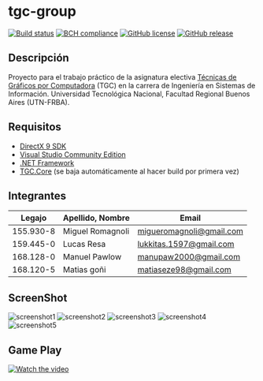 # tgc-group
[![Build status](https://ci.appveyor.com/api/projects/status/uvyboubq91uhwf3v?svg=true)](https://ci.appveyor.com/project/rejurime/tgc-group)
[![BCH compliance](https://bettercodehub.com/edge/badge/tgc-utn/tgc-group?branch=master)](https://bettercodehub.com/)
[![GitHub license](https://img.shields.io/github/license/tgc-utn/tgc-group.svg)](https://github.com/tgc-utn/tgc-group/blob/master/LICENSE)
[![GitHub release](https://img.shields.io/github/release/tgc-utn/tgc-group.svg)](https://github.com/tgc-utn/tgc-group/releases)

## Descripción
Proyecto para el trabajo práctico de la asignatura electiva [Técnicas de Gráficos por Computadora](http://tgc-utn.github.io/) (TGC) en la carrera de Ingeniería en Sistemas de Información. Universidad Tecnológica Nacional, Facultad Regional Buenos Aires (UTN-FRBA).

## Requisitos
* [DirectX 9 SDK](http://www.microsoft.com/en-us/download/details.aspx?displaylang=en&id=6812)
* [Visual Studio Community Edition](https://www.visualstudio.com/vs/community)
* [.NET Framework](https://www.microsoft.com/net/download/Windows/run)
* [TGC.Core](https://www.nuget.org/packages/TGC.Core/) (se baja automáticamente al hacer build por primera vez)

## Integrantes ##
Legajo  |  Apellido, Nombre | Email
------------ | ------------- | -------------
155.930-8 | Miguel Romagnoli | migueromagnoli@gmail.com
159.445-0 | Lucas Resa | lukkitas.1597@gmail.com
168.128-0 | Manuel Pawlow | manupaw2000@gmail.com
168.120-5 | Matias goñi | matiaseze98@gmail.com

## ScreenShot ##
![screenshot1](https://github.com/Lucasresa/2020_1C_3051_5DIGOS/tree/master/TGC.Group/Documentacion/1.jpg)
![screenshot2](https://github.com/Lucasresa/2020_1C_3051_5DIGOS/tree/master/TGC.Group/Documentacion/2.jpg)
![screenshot3](https://github.com/Lucasresa/2020_1C_3051_5DIGOS/tree/master/TGC.Group/Documentacion/3.jpg)
![screenshot4](https://github.com/Lucasresa/2020_1C_3051_5DIGOS/tree/master/TGC.Group/Documentacion/4.jpg)
![screenshot5](https://github.com/Lucasresa/2020_1C_3051_5DIGOS/tree/master/TGC.Group/Documentacion/5.jpg)

## Game Play ##
[![Watch the video](https://img.youtube.com/vi/qESIu8ozanU/0.jpg)](https://www.youtube.com/playlist?list=PLRM4L32DjvnazuMl8wZlbpEYL5Qh63ulG)
